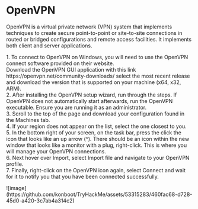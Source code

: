 <h1>OpenVPN</h1>
<p>OpenVPN is a virtual private network (VPN) system that implements techniques to create secure point-to-point or site-to-site connections in routed or bridged configurations and remote access facilities. It implements both client and server applications.</p>
<p>1. To connect to OpenVPN on Windows, you will need to use the OpenVPN connect software provided on their website. <br>Download the OpenVPN GUI application with this link https://openvpn.net/community-downloads/ select the most recent release and download the version that is supported on your machine (x64, x32, ARM).<br>
2. After installing the OpenVPN setup wizard, run through the steps. If OpenVPN does not automatically start afterwards, run the OpenVPN executable. Ensure you are running it as an administrator.<br>
3. Scroll to the top of the page and download your configuration found in the Machines tab.<br>
4. If your region does not appear on the list, select the one closest to you.<br>
5. In the bottom right of your screen, on the task bar, press the click the icon that looks like an up arrow (^). There should be an icon within the new window that looks like a monitor with a plug, right-click. This is where you will manage your OpenVPN connections.<br>
6. Next hover over Import, select Import file and navigate to your OpenVPN profile.<br>
7. Finally, right-click on the OpenVPN icon again, select Connect and wait for it to notify you that you have been connected successfully.</p>
![image](https://github.com/konboot/TryHackMe/assets/53315283/460fac68-d728-45d0-a420-3c7ab4a314c2)

